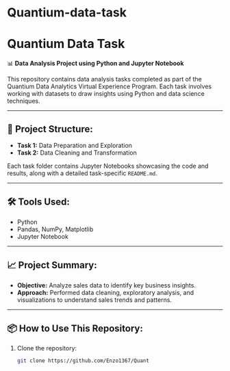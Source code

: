 # Quantium-data-task
# Quantium Data Task  

📊 **Data Analysis Project using Python and Jupyter Notebook**  

This repository contains data analysis tasks completed as part of the Quantium Data Analytics Virtual Experience Program. Each task involves working with datasets to draw insights using Python and data science techniques.  

---

## 📂 Project Structure:  

- **Task 1:** Data Preparation and Exploration  
- **Task 2:** Data Cleaning and Transformation  

Each task folder contains Jupyter Notebooks showcasing the code and results, along with a detailed task-specific `README.md`.  

---

## 🛠️ Tools Used:  
- Python  
- Pandas, NumPy, Matplotlib  
- Jupyter Notebook  

---

## 📈 Project Summary:  
- **Objective:** Analyze sales data to identify key business insights.  
- **Approach:** Performed data cleaning, exploratory analysis, and visualizations to understand sales trends and patterns.  

---

## 📦 How to Use This Repository:  
1. Clone the repository:  
   ```bash
   git clone https://github.com/Enzo1367/Quant